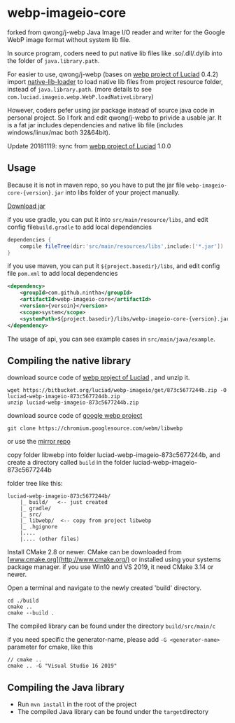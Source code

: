 # webp-imageio-core
forked from qwong/j-webp
Java Image I/O reader and writer for the Google WebP image format without system lib file.

In source program, coders need to put native lib files like .so/.dll/.dylib into the folder of `java.library.path`.

For easier to use, qwong/j-webp (bases on [webp project of Luciad](https://bitbucket.org/luciad/webp-imageio) 0.4.2) import [native-lib-loader](https://github.com/scijava/native-lib-loader) to load native lib files from project resource folder,   instead of `java.library.path`. (more details to see `com.luciad.imageio.webp.WebP.loadNativeLibrary`)

However, coders pefer using jar package instead of source java code in personal project. So I fork and edit qwong/j-webp to privide a usable jar. It is a fat jar includes dependencies and native lib file (includes windows/linux/mac both 32&64bit).

Update 20181119: sync from [webp project of Luciad](https://bitbucket.org/luciad/webp-imageio) 1.0.0

## Usage

Because it is not in maven repo,  so you have to put the jar file `webp-imageio-core-{version}.jar` into libs folder of your project manually.

[Download jar](https://github.com/nintha/webp-imageio-core/releases)

if you use gradle, you can put it into `src/main/resource/libs`, and edit config file`build.gradle` to add local dependencies

```groovy
dependencies {
    compile fileTree(dir:'src/main/resources/libs',include:['*.jar'])
}
```

if you use maven, you can put it `${project.basedir}/libs`, and edit config file `pom.xml` to add local dependencies

```xml
<dependency>  
    <groupId>com.github.nintha</groupId>  
    <artifactId>webp-imageio-core</artifactId>  
    <version>{versoin}</version>  
    <scope>system</scope>  
    <systemPath>${project.basedir}/libs/webp-imageio-core-{version}.jar</systemPath>  
</dependency>
```

The usage of api, you can see example cases in `src/main/java/example`.



## Compiling the native library

download source code of [webp project of Luciad](https://bitbucket.org/luciad/webp-imageio) , and unzip it.

```shell
wget https://bitbucket.org/luciad/webp-imageio/get/873c5677244b.zip -O luciad-webp-imageio-873c5677244b.zip
unzip luciad-webp-imageio-873c5677244b.zip
```

download source code of [google webp project](https://chromium.googlesource.com/webm/libwebp)

```shell
git clone https://chromium.googlesource.com/webm/libwebp
```

or use the [mirror repo](https://github.com/webmproject/libwebp) 

copy folder libwebp into folder luciad-webp-imageio-873c5677244b, and create a directory called `build` in the  folder luciad-webp-imageio-873c5677244b

folder tree like this:

```
luciad-webp-imageio-873c5677244b/
	|_ build/	<-- just created 
	|_ gradle/
	|_ src/
	|_ libwebp/  <-- copy from project libwebp 
	|_ .hgignore
	|....
	|.... (other files)
```

Install CMake 2.8 or newer. CMake can be downloaded from [www.cmake.org](http://www.cmake.org/) or installed using your systems package manager. if you use Win10 and VS 2019, it need CMake 3.14 or newer.

Open a terminal and navigate to the newly created 'build' directory. 

```
cd ./build
cmake ..
cmake --build .
```

The compiled library can be found under the directory `build/src/main/c`

if you need specific the generator-name, please add `-G <generator-name>` parameter for cmake, like this

```shell
// cmake ..
cmake .. -G "Visual Studio 16 2019"
```



## Compiling the Java library

- Run `mvn install` in the root of the project
- The compiled Java library can be found under the `target`directory



